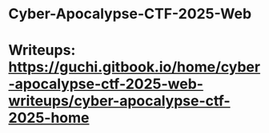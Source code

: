 # Cyber-Apocalypse-CTF-2025-Web
# Writeups: https://guchi.gitbook.io/home/cyber-apocalypse-ctf-2025-web-writeups/cyber-apocalypse-ctf-2025-home
